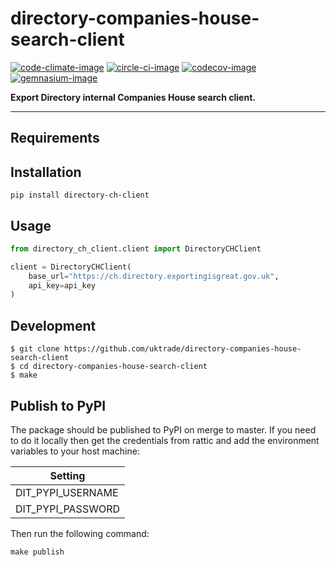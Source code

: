# directory-companies-house-search-client

[![code-climate-image]][code-climate]
[![circle-ci-image]][circle-ci]
[![codecov-image]][codecov]
[![gemnasium-image]][gemnasium]

**Export Directory internal Companies House search client.**

---

## Requirements

## Installation

```shell
pip install directory-ch-client
```

## Usage

```python
from directory_ch_client.client import DirectoryCHClient

client = DirectoryCHClient(
    base_url="https://ch.directory.exportingisgreat.gov.uk",
    api_key=api_key
)
```


## Development

    $ git clone https://github.com/uktrade/directory-companies-house-search-client
    $ cd directory-companies-house-search-client
    $ make


## Publish to PyPI

The package should be published to PyPI on merge to master. If you need to do it locally then get the credentials from rattic and add the environment variables to your host machine:

| Setting                     |
| --------------------------- |
| DIT_PYPI_USERNAME     |
| DIT_PYPI_PASSWORD     |


Then run the following command:

    make publish


[code-climate-image]: https://codeclimate.com/github/uktrade/directory-ch-client/badges/issue_count.svg
[code-climate]: https://codeclimate.com/github/uktrade/directory-ch-client

[circle-ci-image]: https://circleci.com/gh/uktrade/directory-ch-client/tree/master.svg?style=svg
[circle-ci]: https://circleci.com/gh/uktrade/directory-ch-client/tree/master

[codecov-image]: https://codecov.io/gh/uktrade/directory-ch-client/branch/master/graph/badge.svg
[codecov]: https://codecov.io/gh/uktrade/directory-ch-client

[gemnasium-image]: https://gemnasium.com/badges/github.com/uktrade/directory-ch-client.svg
[gemnasium]: https://gemnasium.com/github.com/uktrade/directory-ch-client
